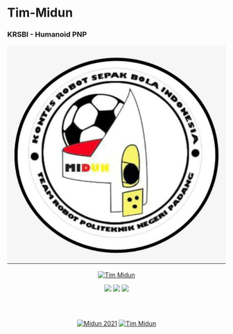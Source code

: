 # Tim-Midun
### KRSBI - Humanoid PNP
<p align="center">
<img src="Logo Midun.png" tittle="midun"/>
 </p>

<p align="center"><a href="https://github.com/timmidun"><img title="Tim Midun" src="https://github-readme-stats.vercel.app/api?username=timmidun&show_icons=true&include_all_commits=true&theme=chartreuse-dark&cache_seconds=3200"></a>
</p>

 <p align="center">
<code><a href="https://www.python.org/" target="_blank"><img height="50" src="https://www.vectorlogo.zone/logos/python/python-ar21.svg"></a></code>
<code><a href="https://www.arduino.cc/" target="_blank"><img height="50" src="https://www.vectorlogo.zone/logos/arduino/arduino-ar21.svg"></a></code>
<code><a href="https://www.linux.org/" target="_blank"><img height="50" src="https://www.vectorlogo.zone/logos/linux/linux-ar21.svg"></a></code>

<br/><br/>

<p align="center">
<a href="https://github.com/timmidun/Midun-2021"><img title="Midun 2021" src="https://github-readme-stats.vercel.app/api/pin/?username=timmidun&repo=Midun-2021&theme=radical"></a>
<a href="https://github.com/timmidun/tim-midun"><img title="Tim Midun" src="https://github-readme-stats.vercel.app/api/pin/?username=timmidun&repo=tim-midun&theme=highcontrast"></a>
</p>
</p>
